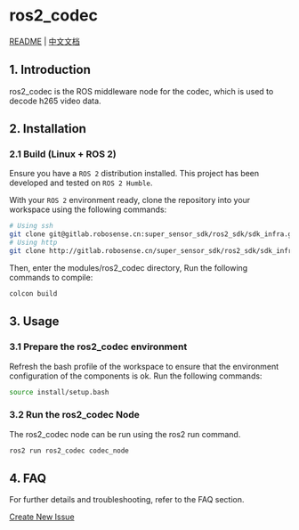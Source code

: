 # ros2_codec

[README](http://10.10.0.20/super_sensor_sdk/ros2_sdk/sdk_infra/-/blob/main/modules/ros2_codec/README.md) | [中文文档](http://10.10.0.20/super_sensor_sdk/ros2_sdk/sdk_infra/-/blob/main/modules/r2_codec/README_CN.md)

## 1. Introduction

ros2_codec is the ROS middleware node for the codec, which is used to decode h265 video data.

## 2. Installation

### 2.1 Build (Linux + ROS 2)

Ensure you have a `ROS 2` distribution installed. This project has been developed and tested on `ROS 2 Humble`.

With your `ROS 2` environment ready, clone the repository into your workspace using the following commands:

```bash
# Using ssh
git clone git@gitlab.robosense.cn:super_sensor_sdk/ros2_sdk/sdk_infra.git
# Using http
git clone http://gitlab.robosense.cn/super_sensor_sdk/ros2_sdk/sdk_infra.git
```

Then, enter the modules/ros2_codec directory, Run the following commands to compile:

```bash
colcon build
```
## 3. Usage

### 3.1 Prepare the ros2_codec environment
Refresh the bash profile of the workspace to ensure that the environment configuration of the components is ok.
Run the following commands:
```bash
source install/setup.bash
```

### 3.2 Run the ros2_codec Node
The ros2_codec node can be run using the ros2 run command.
```bash
ros2 run ros2_codec codec_node
```
## 4. FAQ

For further details and troubleshooting, refer to the FAQ section.

[Create New Issue](http://gitlab.robosense.cn/super_sensor_sdk/sdk_middleware/issues/new)

